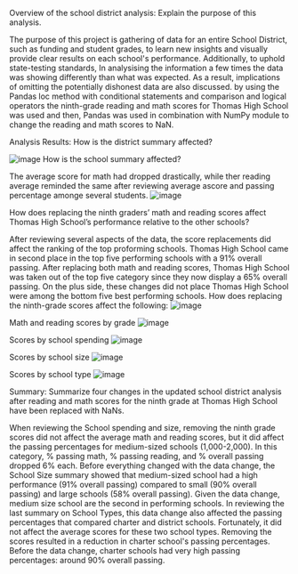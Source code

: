 
Overview of the school district analysis: Explain the purpose of this analysis.

The purpose of this project is gathering of data for an entire School District, such as funding and student grades, to learn new insights and visually provide clear results on each school's performance. Additionally, to uphold state-testing standards, In analysising the information a few times  the data was showing differently than what was expected. As a result, implications of omitting the potentially dishonest data are also discussed. by using the Pandas loc method with conditional statements and comparison and logical operators the ninth-grade reading and math scores for Thomas High School was used and then, Pandas was used in combination with NumPy module to change the reading and math scores to NaN.

Analysis Results:
How is the district summary affected?

![image](https://user-images.githubusercontent.com/86276329/140463753-e0f341c4-737e-47bd-8563-37fa37b5544a.png)
How is the school summary affected?

The average score for math had dropped drastically, while ther reading average reminded the same after reviewing average ascore and passing percentage amonge several students. 
![image](https://user-images.githubusercontent.com/86276329/140464258-f8b2bc10-d133-4bb0-87af-103e6f09fb11.png)

How does replacing the ninth graders’ math and reading scores affect Thomas High School’s performance relative to the other schools?

After reviewing several aspects of the data, the score replacements did affect the ranking of the top proforming schools. Thomas High School came in second place in the top five performing schools with a 91% overall passing. After replacing both math and reading scores, Thomas High School was taken out of the top five category since they now display a 65% overall passing. On the plus side, these changes did not place Thomas High School  were among the bottom five best performing schools. 
How does replacing the ninth-grade scores affect the following:
![image](https://user-images.githubusercontent.com/86276329/140465646-a611010a-a2b8-49da-aab6-c43eaf57a944.png)

Math and reading scores by grade
![image](https://user-images.githubusercontent.com/86276329/140465676-1f59a739-27a3-442f-8aa9-6ccfbd0e38ad.png)

Scores by school spending
![image](https://user-images.githubusercontent.com/86276329/140465712-afc2b2e9-9fd4-448f-a656-04797649943f.png)

Scores by school size
![image](https://user-images.githubusercontent.com/86276329/140465740-e561e3bc-08bf-4d21-a61d-e02a155d5d44.png)

Scores by school type
![image](https://user-images.githubusercontent.com/86276329/140466972-c08d8897-d316-49d9-8688-8fdbad513dd8.png)

Summary: Summarize four changes in the updated school district analysis after reading and math scores for the ninth grade at Thomas High School have been replaced with NaNs.

When reviewing the School spending and size, removing the ninth grade scores did not affect the average math and reading scores, but it did affect the passing percentages for medium-sized schools (1,000-2,000). In this category, % passing math, % passing reading, and % overall passing dropped 6% each. Before everything changed with the data change, the School Size summary showed that medium-sized school had a high performance (91% overall passing) compared to small (90% overall passing) and large schools (58% overall passing). Given the data change, medium size school are the second in performing schools. 
In reviewing the last summary on School Types, this data change also affected the passing percentages that compared charter and district schools. Fortunately, it did not affect the average scores for these two school types. Removing the scores resulted in a reduction in charter school's passing percentages. Before the data change, charter schools had very high passing percentages: around 90% overall passing. 

